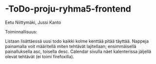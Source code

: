 # -ToDo-proju-ryhma5-frontend

Eetu Niittymäki, Jussi Kanto

Toiminnallisuus:

Listaan lisättäessä uusi todo kaikki kolme kenttää pitää täyttää. 
Nappeja painamalla voit määritellä miten tehtävät lajitellaan; ensimmäisellä painalluksella asc, toisella desc.
Calendar sivulla näet kalenterissa jäljellä olevat tehtävät (ei toimi firefoxilla).
